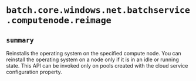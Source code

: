 # `batch.core.windows.net.batchservice.computenode.reimage`

## `summary`
Reinstalls the operating system on the specified compute node. You can reinstall the operating system on a node only if it is in an idle or running state. This API can be invoked only on pools created with the cloud service configuration property.


